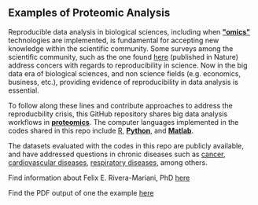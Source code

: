## Examples of Proteomic Analysis

Reproducible data analysis in biological sciences, including when [**"omics"**](https://en.wikipedia.org/wiki/Omics) technologies are implemented, is fundamental for accepting new knowledge within the scientific community. Some surveys among the scientific community, such as the one found [here](http://www.nature.com/news/1-500-scientists-lift-the-lid-on-reproducibility-1.19970) (published in Nature) address concers with regards to reproducibility in science. Now in the big data era of biological sciences, and non science fields (e.g. economics, business, etc.), providing evidence of reproducibility in data analysis is essential. 

To follow along these lines and contribute approaches to address the reproducbility crisis, this GitHub repository shares big data analysis workflows in [**proteomics**](https://www.ebi.ac.uk/training/online/course/proteomics-introduction-ebi-resources/what-proteomics). The computer languages implemented in the codes shared in this repo include [R](https://cran.r-project.org/), [**Python**](https://www.python.org/), and [**Matlab**](https://www.mathworks.com/). 

The datasets evaluated with the codes in this repo are publicly available, and have addressed questions in chronic diseases such as [cancer](https://medlineplus.gov/cancer.html), [cardiovascular diseases](http://www.who.int/mediacentre/factsheets/fs317/en/), [respiratory diseases](http://www.who.int/respiratory/en/), among others. 

Find information about Felix E. Rivera-Mariani, PhD [here](http://friveram.com/)

Find the PDF output of one the example [here](https://github.com/friveramariani/Proteomic-Examples/blob/master/html/cancer_blood_example.pdf)
